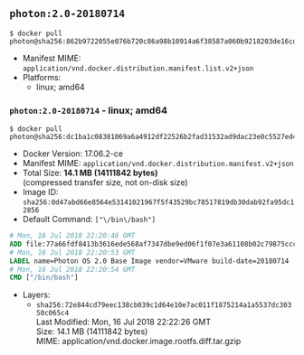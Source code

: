 ## `photon:2.0-20180714`

```console
$ docker pull photon@sha256:862b9722055e076b720c86a98b10914a6f38587a060b9218203de16cd4dd4b68
```

-	Manifest MIME: `application/vnd.docker.distribution.manifest.list.v2+json`
-	Platforms:
	-	linux; amd64

### `photon:2.0-20180714` - linux; amd64

```console
$ docker pull photon@sha256:dc1ba1c08381069a6a4912df22526b2fad31532ad9dac23e0c5527ed45a44c18
```

-	Docker Version: 17.06.2-ce
-	Manifest MIME: `application/vnd.docker.distribution.manifest.v2+json`
-	Total Size: **14.1 MB (14111842 bytes)**  
	(compressed transfer size, not on-disk size)
-	Image ID: `sha256:0d47abd66e8564e53141021967f5f43529bc78517819db30dab92fa95dc12856`
-	Default Command: `["\/bin\/bash"]`

```dockerfile
# Mon, 16 Jul 2018 22:20:46 GMT
ADD file:77a66fdf8413b3616ede568af7347dbe9ed06f1f07e3a61108b02c79875ccc74 in / 
# Mon, 16 Jul 2018 22:20:53 GMT
LABEL name=Photon OS 2.0 Base Image vendor=VMware build-date=20180714
# Mon, 16 Jul 2018 22:20:54 GMT
CMD ["/bin/bash"]
```

-	Layers:
	-	`sha256:72e844cd79eec138cb039c1d64e10e7ac011f1875214a1a5537dc30350c065c4`  
		Last Modified: Mon, 16 Jul 2018 22:22:26 GMT  
		Size: 14.1 MB (14111842 bytes)  
		MIME: application/vnd.docker.image.rootfs.diff.tar.gzip
